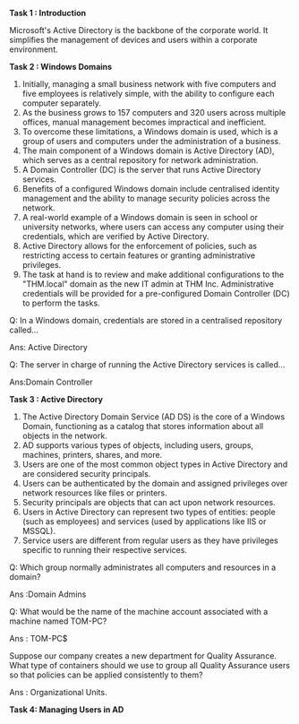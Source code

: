 **Task 1 : Introduction**

Microsoft's Active Directory is the backbone of the corporate world. 
It simplifies the management of devices and users within a corporate environment.

**Task 2 : Windows Domains**

1. Initially, managing a small business network with five computers and five employees is relatively simple, with the ability to configure each computer separately.
2. As the business grows to 157 computers and 320 users across multiple offices, manual management becomes impractical and inefficient.
3. To overcome these limitations, a Windows domain is used, which is a group of users and computers under the administration of a business.
4. The main component of a Windows domain is Active Directory (AD), which serves as a central repository for network administration.
5. A Domain Controller (DC) is the server that runs Active Directory services.
6. Benefits of a configured Windows domain include centralised identity management and the ability to manage security policies across the network.
7. A real-world example of a Windows domain is seen in school or university networks, where users can access any computer using their credentials, which are verified by Active Directory.
8. Active Directory allows for the enforcement of policies, such as restricting access to certain features or granting administrative privileges.
9. The task at hand is to review and make additional configurations to the "THM.local" domain as the new IT admin at THM Inc. Administrative credentials will be provided for a pre-configured Domain Controller (DC) to perform the tasks.

Q: In a Windows domain, credentials are stored in a centralised repository called…

Ans: Active Directory

Q: The server in charge of running the Active Directory services is called…

Ans:Domain Controller

**Task 3 : Active Directory**

1. The Active Directory Domain Service (AD DS) is the core of a Windows Domain, functioning as a catalog that stores information about all objects in the network.
2. AD supports various types of objects, including users, groups, machines, printers, shares, and more.
3. Users are one of the most common object types in Active Directory and are considered security principals.
4. Users can be authenticated by the domain and assigned privileges over network resources like files or printers.
5. Security principals are objects that can act upon network resources.
6. Users in Active Directory can represent two types of entities: people (such as employees) and services (used by applications like IIS or MSSQL).
7. Service users are different from regular users as they have privileges specific to running their respective services.

Q: Which group normally administrates all computers and resources in a domain?

Ans :Domain Admins

Q: What would be the name of the machine account associated with a machine named TOM-PC?

Ans : TOM-PC$

Suppose our company creates a new department for Quality Assurance. What type of containers should we use to group all Quality Assurance users so that policies can be applied consistently to them?

Ans : Organizational Units.

**Task 4: Managing Users in AD**

